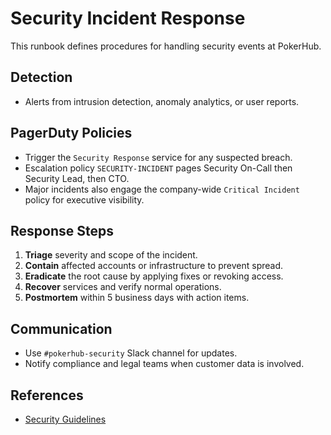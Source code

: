 # Security Incident Response

This runbook defines procedures for handling security events at PokerHub.

## Detection
- Alerts from intrusion detection, anomaly analytics, or user reports.

## PagerDuty Policies
- Trigger the `Security Response` service for any suspected breach.
- Escalation policy `SECURITY-INCIDENT` pages Security On-Call then Security Lead, then CTO.
- Major incidents also engage the company-wide `Critical Incident` policy for executive visibility.

## Response Steps
1. **Triage** severity and scope of the incident.
2. **Contain** affected accounts or infrastructure to prevent spread.
3. **Eradicate** the root cause by applying fixes or revoking access.
4. **Recover** services and verify normal operations.
5. **Postmortem** within 5 business days with action items.

## Communication
- Use `#pokerhub-security` Slack channel for updates.
- Notify compliance and legal teams when customer data is involved.

## References
- [Security Guidelines](../security/incident-response.md)
